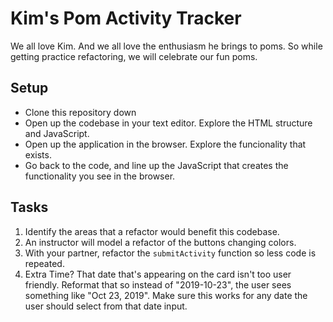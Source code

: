 # Kim's Pom Activity Tracker

We all love Kim. And we all love the enthusiasm he brings to poms. So while getting practice refactoring, we will celebrate our fun poms.

## Setup

- Clone this repository down
- Open up the codebase in your text editor. Explore the HTML structure and JavaScript.
- Open up the application in the browser. Explore the funcionality that exists. 
- Go back to the code, and line up the JavaScript that creates the functionality you see in the browser.

## Tasks

1. Identify the areas that a refactor would benefit this codebase.
2. An instructor will model a refactor of the buttons changing colors.
3. With your partner, refactor the `submitActivity` function so less code is repeated.
4. Extra Time? That date that's appearing on the card isn't too user friendly. Reformat that so instead of "2019-10-23", the user sees something like "Oct 23, 2019". Make sure this works for any date the user should select from that date input.
